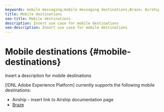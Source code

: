 ```yaml
---
keywords: mobile messaging;mobile messaging destinations;Braze; Airship
title: Mobile destinations
seo-title: Mobile destinations
description: Insert use case for mobile destinations
seo-description: Insert use case for mobile destinations
---
```


# Mobile destinations {#mobile-destinations}

Insert a description for mobile destinations

[!DNL Adobe Experience Platform] currently supports the following mobile destinations:

* Airship - insert link to Airship documentation page
* [Braze](braze-destination.md)